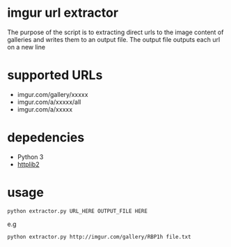 # imgur url extractor
The purpose of the script is to extracting direct urls to the image content of galleries and writes them to an output file. The output file outputs each url on a new line

# supported URLs
- imgur.com/gallery/xxxxx
- imgur.com/a/xxxxx/all
- imgur.com/a/xxxxx

# depedencies
- Python 3
- [httplib2](https://pypi.python.org/pypi/httplib2)

# usage
```
python extractor.py URL_HERE OUTPUT_FILE HERE
```

e.g
```
python extractor.py http://imgur.com/gallery/RBP1h file.txt
```
